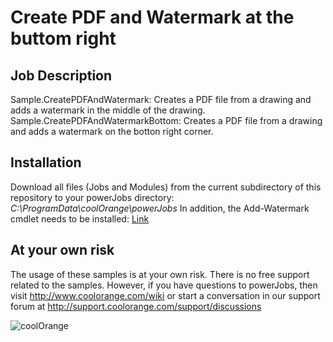 # Create PDF and Watermark at the buttom right

## Job Description
Sample.CreatePDFAndWatermark: Creates a PDF file from a drawing and adds a watermark in the middle of the drawing.
Sample.CreatePDFAndWatermarkBottom: Creates a PDF file from a drawing and adds a watermark on the botton right corner.

## Installation
Download all files (Jobs and Modules) from the current subdirectory of this repository to your powerJobs directory: *C:\ProgramData\coolOrange\powerJobs*
In addition, the Add-Watermark cmdlet needs to be installed: [Link](https://support.coolorange.com/kb/the-first-step-is-to-create-a-template-the-format-of-the-template-is-quite-flexible.-in-this-example-the-following-html-template-is-used-html-table-bor-1639496571474)

## At your own risk
The usage of these samples is at your own risk. There is no free support related to the samples. However, if you have questions to powerJobs, then visit http://www.coolorange.com/wiki or start a conversation in our support forum at http://support.coolorange.com/support/discussions

![coolOrange](https://user-images.githubusercontent.com/36075173/46519882-4b518880-c87a-11e8-8dab-dffe826a9630.png)
